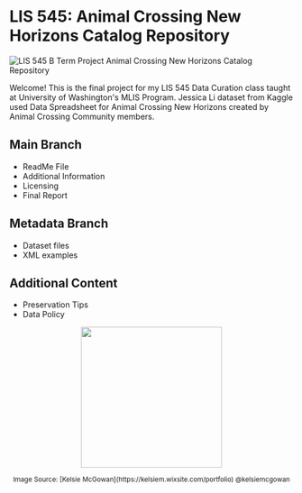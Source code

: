 # LIS 545: Animal Crossing New Horizons Catalog Repository
![LIS 545 B Term Project Animal Crossing New Horizons Catalog Repository](https://github.com/agw25/Animal-Crossing-New-Horizons-Catalog-Repository/assets/161785109/db249772-b8fe-4626-a72d-a4cb59527839)

Welcome! This is the final project for my LIS 545 Data Curation class taught at University of Washington's MLIS Program. Jessica Li dataset from Kaggle used Data Spreadsheet for Animal Crossing New Horizons created by Animal Crossing Community members.


## Main Branch
* ReadMe File
* Additional Information
* Licensing 
* Final Report
## Metadata Branch
* Dataset files
* XML examples
## Additional Content
* Preservation Tips
* Data Policy

<p align= "center">
  <img width="250" height="250" src="https://github.com/agw25/Animal-Crossing-New-Horizons-Catalog-Repository/assets/161785109/d2256144-087a-437e-978d-aed9f7130d01">
</p>

<p align= "center">
  <sub>Image Source: [Kelsie McGowan](https://kelsiem.wixsite.com/portfolio) @kelsiemcgowan </sub></center>
</p>
